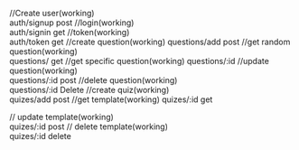 //Create user(working)  
auth/signup post 
//login(working)  
auth/signin get
//token(working)  
auth/token get
//create question(working)
questions/add post
//get random question(working)  
questions/ get
//get specific question(working) 
questions/:id 
//update question(working)  
questions/:id post
//delete question(working)  
questions/:id Delete
//create quiz(working)  
quizes/add post
//get template(working) 
quizes/:id get
<!-- //get quizes by particular user
quizes/:uid get -->
// update template(working)  
quizes/:id post
// delete template(working)  
quizes/:id delete
